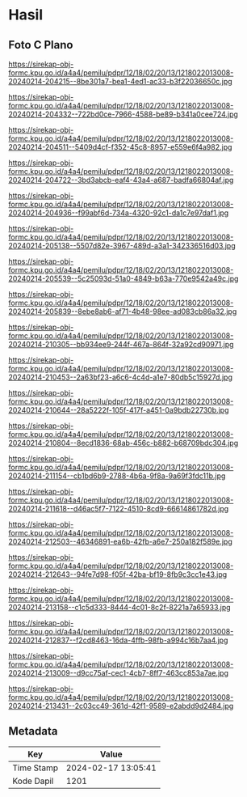 # Hasil

## Foto C Plano

https://sirekap-obj-formc.kpu.go.id/a4a4/pemilu/pdpr/12/18/02/20/13/1218022013008-20240214-204215--8be301a7-bea1-4ed1-ac33-b3f22036650c.jpg

https://sirekap-obj-formc.kpu.go.id/a4a4/pemilu/pdpr/12/18/02/20/13/1218022013008-20240214-204332--722bd0ce-7966-4588-be89-b341a0cee724.jpg

https://sirekap-obj-formc.kpu.go.id/a4a4/pemilu/pdpr/12/18/02/20/13/1218022013008-20240214-204511--5409d4cf-f352-45c8-8957-e559e6f4a982.jpg

https://sirekap-obj-formc.kpu.go.id/a4a4/pemilu/pdpr/12/18/02/20/13/1218022013008-20240214-204722--3bd3abcb-eaf4-43a4-a687-badfa66804af.jpg

https://sirekap-obj-formc.kpu.go.id/a4a4/pemilu/pdpr/12/18/02/20/13/1218022013008-20240214-204936--f99abf6d-734a-4320-92c1-da1c7e97daf1.jpg

https://sirekap-obj-formc.kpu.go.id/a4a4/pemilu/pdpr/12/18/02/20/13/1218022013008-20240214-205138--5507d82e-3967-489d-a3a1-342336516d03.jpg

https://sirekap-obj-formc.kpu.go.id/a4a4/pemilu/pdpr/12/18/02/20/13/1218022013008-20240214-205539--5c25093d-51a0-4849-b63a-770e9542a49c.jpg

https://sirekap-obj-formc.kpu.go.id/a4a4/pemilu/pdpr/12/18/02/20/13/1218022013008-20240214-205839--8ebe8ab6-af71-4b48-98ee-ad083cb86a32.jpg

https://sirekap-obj-formc.kpu.go.id/a4a4/pemilu/pdpr/12/18/02/20/13/1218022013008-20240214-210305--bb934ee9-244f-467a-864f-32a92cd90971.jpg

https://sirekap-obj-formc.kpu.go.id/a4a4/pemilu/pdpr/12/18/02/20/13/1218022013008-20240214-210453--2a63bf23-a6c6-4c4d-a1e7-80db5c15927d.jpg

https://sirekap-obj-formc.kpu.go.id/a4a4/pemilu/pdpr/12/18/02/20/13/1218022013008-20240214-210644--28a5222f-105f-417f-a451-0a9bdb22730b.jpg

https://sirekap-obj-formc.kpu.go.id/a4a4/pemilu/pdpr/12/18/02/20/13/1218022013008-20240214-210804--8ecd1836-68ab-456c-b882-b68709bdc304.jpg

https://sirekap-obj-formc.kpu.go.id/a4a4/pemilu/pdpr/12/18/02/20/13/1218022013008-20240214-211154--cb1bd6b9-2788-4b6a-9f8a-9a69f3fdc11b.jpg

https://sirekap-obj-formc.kpu.go.id/a4a4/pemilu/pdpr/12/18/02/20/13/1218022013008-20240214-211618--d46ac5f7-7122-4510-8cd9-66614861782d.jpg

https://sirekap-obj-formc.kpu.go.id/a4a4/pemilu/pdpr/12/18/02/20/13/1218022013008-20240214-212503--46346891-ea6b-42fb-a6e7-250a182f589e.jpg

https://sirekap-obj-formc.kpu.go.id/a4a4/pemilu/pdpr/12/18/02/20/13/1218022013008-20240214-212643--94fe7d98-f05f-42ba-bf19-8fb9c3cc1e43.jpg

https://sirekap-obj-formc.kpu.go.id/a4a4/pemilu/pdpr/12/18/02/20/13/1218022013008-20240214-213158--c1c5d333-8444-4c01-8c2f-8221a7a65933.jpg

https://sirekap-obj-formc.kpu.go.id/a4a4/pemilu/pdpr/12/18/02/20/13/1218022013008-20240214-212837--f2cd8463-16da-4ffb-98fb-a994c16b7aa4.jpg

https://sirekap-obj-formc.kpu.go.id/a4a4/pemilu/pdpr/12/18/02/20/13/1218022013008-20240214-213009--d9cc75af-cec1-4cb7-8ff7-463cc853a7ae.jpg

https://sirekap-obj-formc.kpu.go.id/a4a4/pemilu/pdpr/12/18/02/20/13/1218022013008-20240214-213431--2c03cc49-361d-42f1-9589-e2abdd9d2484.jpg


## Metadata

| Key        | Value               |
| ---------- | ------------------- |
| Time Stamp | 2024-02-17 13:05:41 |
| Kode Dapil | 1201                |



